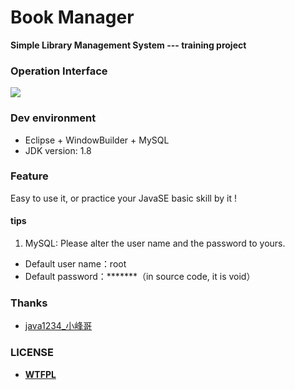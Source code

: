 # Book Manager
**Simple Library Management System --- training project**

### Operation Interface
![](others/UI.png)

### Dev environment
* Eclipse + WindowBuilder + MySQL
* JDK version: 1.8

### Feature
Easy to use it, or practice your JavaSE basic skill by it !

#### tips
1. MySQL: Please alter the user name and the password to yours.
* Default user name：root
* Default password：*******（in source code, it is void）

### Thanks
- [java1234_小峰哥](http://www.java1234.com/)

### LICENSE
- [**WTFPL**](http://www.wtfpl.net/about/)